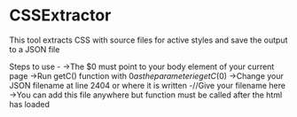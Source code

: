 # CSSExtractor
This tool extracts CSS with source files for active styles and save the output to a JSON file

Steps to use -
->The $0 must point to your body element of your current page
->Run getC() function with $0 as the parameter ie getC($0)
->Change your JSON filename at line 2404 or where it is written  -//Give your filename here
->You can add this file anywhere but function must be called after the html has loaded
